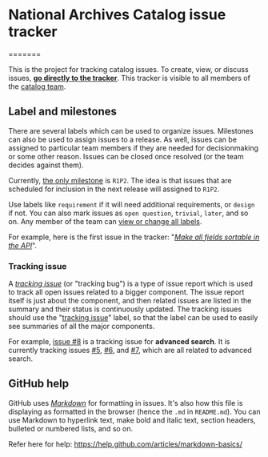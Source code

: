 # National Archives Catalog issue tracker
=======

This is the project for tracking catalog issues. To create, view, or discuss issues, **[go directly to the tracker](https://github.com/usnationalarchives/OPAProd/issues)**. This tracker is visible to all members of the [catalog team](https://github.com/orgs/usnationalarchives/teams/catalog).

## Label and milestones

There are several labels which can be used to organize issues. Milestones can also be used to assign issues to a release. As well, issues can be assigned to particular team members if they are needed for decisionmaking or some other reason. Issues can be closed once resolved (or the team decides against them).

Currently, [the only milestone](https://github.com/usnationalarchives/OPAProd/milestones) is `R1P2`. The idea is that issues that are scheduled for inclusion in the next release will assigned to `R1P2`.

Use labels like `requirement` if it will need additional requirements, or `design` if not. You can also mark issues as `open question`, `trivial`, `later`, and so on. Any member of the team can [view or change all labels](https://github.com/usnationalarchives/OPAProd/labels).

For example, here is the first issue in the tracker: "*[Make all fields sortable in the API](https://github.com/usnationalarchives/OPAProd/issues/1)*".

### Tracking issue

A *[tracking issue](https://wiki.mozilla.org/Engagement/Integrated_Marketing/Definitions#Tracking_Bug)* (or "tracking bug") is a type of issue report which is used to track all open issues related to a bigger component. The issue report itself is just about the component, and then related issues are listed in the summary and their status is continuously updated. The tracking issues should use the "[tracking issue](https://github.com/usnationalarchives/OPAProd/labels/tracking%20issue)" label, so that the label can be used to easily see summaries of all the major components.

For example, [issue #8](https://github.com/usnationalarchives/OPAProd/issues/8) is a tracking issue for **advanced search**. It is currently tracking issues [#5](https://github.com/usnationalarchives/OPAProd/issues/5), [#6](https://github.com/usnationalarchives/OPAProd/issues/6), and [#7](https://github.com/usnationalarchives/OPAProd/issues/7), which are all related to advanced search.

## GitHub help

GitHub uses *[Markdown](https://help.github.com/articles/markdown-basics/)* for formatting in issues. It's also how this file is displaying as formatted in the browser (hence the `.md` in `README.md`). You can use Markdown to hyperlink text, make bold and italic text, section headers, bulleted or numbered lists, and so on.

Refer here for help: https://help.github.com/articles/markdown-basics/
